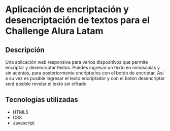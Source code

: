 # Aplicación de encriptación y desencriptación de textos para el Challenge Alura Latam

## Descripción
Una aplicación web responsiva para varios dispositivos que permite encriptar y desencriptar textos. 
Puedes ingresar un texto en minúsculas y sin acentos, para posteriormente encriptarlos con el botón de encriptar. Así a su vez es posible ingresar el texto encriptador y con el botón desencriptar será posible revelar el texto sin cifrado


## Tecnologías utilizadas
- HTML5
- CSS
- Javascript
